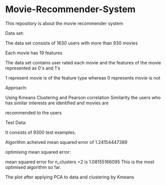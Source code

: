 # Movie-Recommender-System

This  repository is about the movie recommender system

Data set:

The data set consists of 1630 users with more than 930 movies

Each movie has 19 features

The data set contains user rated each movie and the features of the movie represented as 0's and 1's

1 represent movie is of the feature type whereas 0 represents movie is not

Approach:

Using Kmeans Clustering and Pearson correlation Similarity the users who has similar interests are identified and movies are 

recommended to the users


Test Data:

It consists of 9300 test examples.

Algorithm acheived mean squared error of 1.24154447389

optimising mean squared error:

mean squared error for n_clusters =2 is 1.08155166095
This is the most optimised algorithm so far.

The plot after applying PCA to data and clustering by Kmeans
